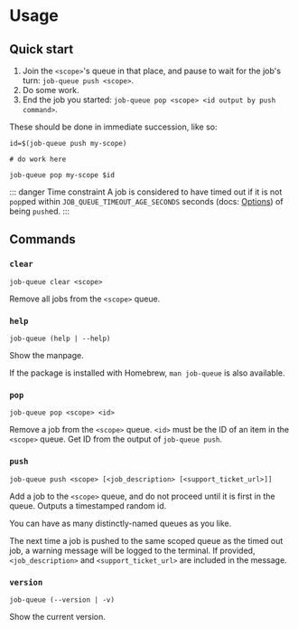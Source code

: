# Usage

## Quick start

1. Join the `<scope>`'s queue in that place, and pause to wait for the job's turn: `job-queue push <scope>`.
2. Do some work.
3. End the job you started: `job-queue pop <scope> <id output by push command>`.

These should be done in immediate succession, like so:

```shell
id=$(job-queue push my-scope)

# do work here

job-queue pop my-scope $id
```

::: danger Time constraint
A job is considered to have timed out if it is not `pop`ped within `JOB_QUEUE_TIMEOUT_AGE_SECONDS` seconds (docs: [Options](/options)) of being `push`ed.
:::

## Commands

### `clear`

```shell
job-queue clear <scope>
```

Remove all jobs from the `<scope>` queue.

### `help`

```shell
job-queue (help | --help)
```

Show the manpage.

If the package is installed with Homebrew, `man job-queue` is also available.

### `pop`

```shell
job-queue pop <scope> <id>
```

Remove a job from the `<scope>` queue. `<id>` must be the ID of an item in the `<scope>` queue. Get ID from the output of `job-queue push`.

### `push`

```shell
job-queue push <scope> [<job_description> [<support_ticket_url>]]
```

Add a job to the `<scope>` queue, and do not proceed until it is first in the queue. Outputs a timestamped random id.

You can have as many distinctly-named queues as you like.

The next time a job is pushed to the same scoped queue as the timed out job, a warning message will be logged to the terminal. If provided, `<job_description>` and `<support_ticket_url>` are included in the message.

### `version`

```shell
job-queue (--version | -v)
```

Show the current version.
